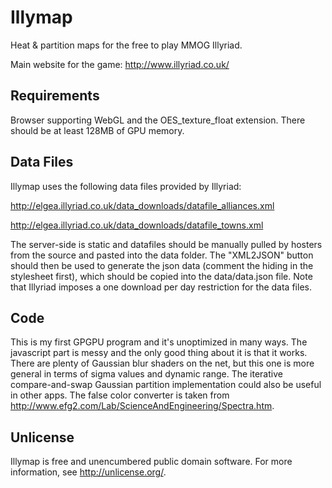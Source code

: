 Illymap
=======

Heat & partition maps for the free to play MMOG Illyriad.

Main website for the game: <http://www.illyriad.co.uk/>


Requirements
------------

Browser supporting WebGL and the OES_texture_float extension. There should be at least 128MB of GPU memory.


Data Files
----------

Illymap uses the following data files provided by Illyriad:

<http://elgea.illyriad.co.uk/data_downloads/datafile_alliances.xml>

<http://elgea.illyriad.co.uk/data_downloads/datafile_towns.xml>

The server-side is static and datafiles should be manually pulled by hosters from the source and pasted into the data folder.
The "XML2JSON" button should then be used to generate the json data (comment the hiding in the stylesheet first), which should be copied into the data/data.json file.
Note that Illyriad imposes a one download per day restriction for the data files.

Code
----

This is my first GPGPU program and it's unoptimized in many ways.
The javascript part is messy and the only good thing about it is that it works.
There are plenty of Gaussian blur shaders on the net, but this one is more general in terms of sigma values and dynamic range.
The iterative compare-and-swap Gaussian partition implementation could also be useful in other apps.
The false color converter is taken from <http://www.efg2.com/Lab/ScienceAndEngineering/Spectra.htm>.


Unlicense
---------

Illymap is free and unencumbered public domain software. For more information, see <http://unlicense.org/>.
